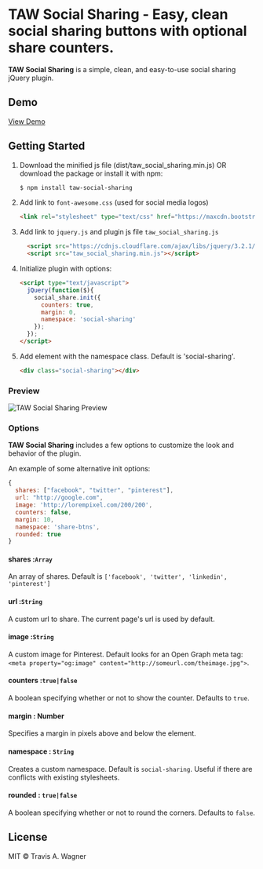 # TAW Social Sharing - Easy, clean social sharing buttons with optional share counters.

**TAW Social Sharing** is a simple, clean, and easy-to-use social sharing jQuery plugin.

## Demo

[View Demo](https://codepen.io/trvswgnr/live/2a60000f245e63df73d3b4d0391bfb14)

## Getting Started

1. Download the minified js file (dist/taw_social_sharing.min.js) OR download the package or install it with npm:
    
    ```bash
    $ npm install taw-social-sharing
    ```
    
2. Add link to `font-awesome.css` (used for social media logos)
    ```html
    <link rel="stylesheet" type="text/css" href="https://maxcdn.bootstrapcdn.com/font-awesome/4.7.0/css/font-awesome.min.css" />
    ```
3. Add link to `jquery.js` and plugin js file `taw_social_sharing.js`
    ```html
      <script src="https://cdnjs.cloudflare.com/ajax/libs/jquery/3.2.1/jquery.min.js"></script>
      <script src="taw_social_sharing.min.js"></script>
    ```
4. Initialize plugin with options:
    
    ```html
    <script type="text/javascript">
      jQuery(function($){
        social_share.init({
          counters: true,
          margin: 0,
          namespace: 'social-sharing'
        });
      });
    </script>
    ```
5. Add element with the namespace class. Default is 'social-sharing'.
    ```html
    <div class="social-sharing"></div>
    ```

### Preview
![TAW Social Sharing Preview](https://raw.githubusercontent.com/trvswgnr/taw-social-sharing/master/preview.png "TAW Social Sharing Preview")

### Options

**TAW Social Sharing** includes a few options to customize the look and behavior of the plugin.

An example of some alternative init options:
 
```javascript
{
  shares: ["facebook", "twitter", "pinterest"],
  url: "http://google.com",
  image: 'http://lorempixel.com/200/200',
  counters: false,
  margin: 10,
  namespace: 'share-btns',
  rounded: true
}
```

#### shares :`Array`

An array of shares. Default is `['facebook', 'twitter', 'linkedin', 'pinterest']`


#### url :`String`

A custom url to share. The current page's url is used by default.


#### image :`String`

A custom image for Pinterest. Default looks for an Open Graph meta tag: `<meta property="og:image" content="http://someurl.com/theimage.jpg">`.


#### counters :`true|false`

A boolean specifying whether or not to show the counter. Defaults to `true`.

#### margin : Number

Specifies a margin in pixels above and below the element.

#### namespace : `String`

Creates a custom namespace. Default is `social-sharing`. Useful if there are conflicts with existing stylesheets.

#### rounded : `true|false`

A boolean specifying whether or not to round the corners. Defaults to `false`.

## License

MIT © Travis A. Wagner
